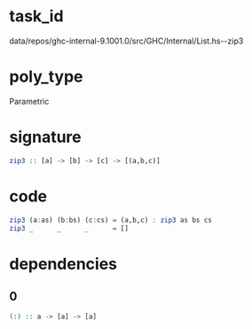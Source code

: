
# task_id
data/repos/ghc-internal-9.1001.0/src/GHC/Internal/List.hs--zip3

# poly_type
Parametric

# signature
```haskell
zip3 :: [a] -> [b] -> [c] -> [(a,b,c)]
```   

# code
```haskell
zip3 (a:as) (b:bs) (c:cs) = (a,b,c) : zip3 as bs cs
zip3 _      _      _      = []
```

# dependencies
## 0
```haskell
(:) :: a -> [a] -> [a]
```